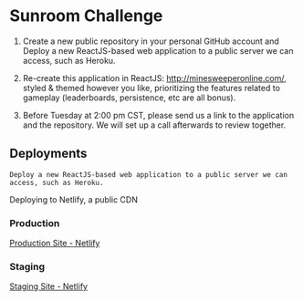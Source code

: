 # Sunroom Challenge

1. Create a new public repository in your personal GitHub account and Deploy a new ReactJS-based web application to a public server we can access, such as Heroku.

2. Re-create this application in ReactJS: http://minesweeperonline.com/, styled & themed however you like, prioritizing the features related to gameplay (leaderboards, persistence, etc are all bonus).

3. Before Tuesday at 2:00 pm CST, please send us a link to the application and the repository. We will set up a call afterwards to review together.

## Deployments

`Deploy a new ReactJS-based web application to a public server we can access, such as Heroku.`

Deploying to Netlify, a public CDN

### Production

[Production Site - Netlify](https://sunroom-challenge.netlify.app/)

### Staging

[Staging Site - Netlify](https://staging--sunroom-challenge.netlify.app/)
